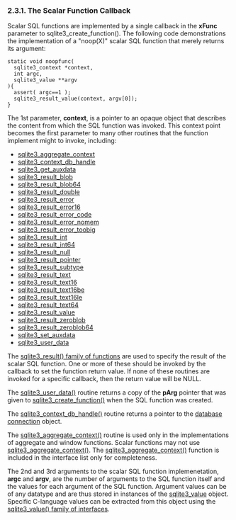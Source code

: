 ### 2\.3\.1\. The Scalar Function Callback


Scalar SQL functions are implemented by a single callback in the
**xFunc** parameter to sqlite3\_create\_function().
The following code demonstrations the implementation of a "noop(X)"
scalar SQL function that merely returns its argument:




```
static void noopfunc(
  sqlite3_context *context,
  int argc,
  sqlite3_value **argv
){
  assert( argc==1 );
  sqlite3_result_value(context, argv[0]);
}

```


The 1st parameter, **context**, is a pointer to an opaque object
that describes the content from which the SQL function was invoked. This
context point becomes the first parameter to many other routines that
the function implement might to invoke, including:


* [sqlite3\_aggregate\_context](c3ref/aggregate_context.html)
* [sqlite3\_context\_db\_handle](c3ref/context_db_handle.html)
* [sqlite3\_get\_auxdata](c3ref/get_auxdata.html)
* [sqlite3\_result\_blob](c3ref/result_blob.html)
* [sqlite3\_result\_blob64](c3ref/result_blob.html)
* [sqlite3\_result\_double](c3ref/result_blob.html)
* [sqlite3\_result\_error](c3ref/result_blob.html)
* [sqlite3\_result\_error16](c3ref/result_blob.html)
* [sqlite3\_result\_error\_code](c3ref/result_blob.html)
* [sqlite3\_result\_error\_nomem](c3ref/result_blob.html)
* [sqlite3\_result\_error\_toobig](c3ref/result_blob.html)
* [sqlite3\_result\_int](c3ref/result_blob.html)
* [sqlite3\_result\_int64](c3ref/result_blob.html)
* [sqlite3\_result\_null](c3ref/result_blob.html)
* [sqlite3\_result\_pointer](c3ref/result_blob.html)
* [sqlite3\_result\_subtype](c3ref/result_subtype.html)
* [sqlite3\_result\_text](c3ref/result_blob.html)
* [sqlite3\_result\_text16](c3ref/result_blob.html)
* [sqlite3\_result\_text16be](c3ref/result_blob.html)
* [sqlite3\_result\_text16le](c3ref/result_blob.html)
* [sqlite3\_result\_text64](c3ref/result_blob.html)
* [sqlite3\_result\_value](c3ref/result_blob.html)
* [sqlite3\_result\_zeroblob](c3ref/result_blob.html)
* [sqlite3\_result\_zeroblob64](c3ref/result_blob.html)
* [sqlite3\_set\_auxdata](c3ref/get_auxdata.html)
* [sqlite3\_user\_data](c3ref/user_data.html)





The [sqlite3\_result() family of functions](c3ref/result_blob.html) are
used to specify the result of the scalar SQL function. One or more of
these should be invoked by the callback to set the function return value.
If none of these routines are invoked for a specific callback, then the
return value will be NULL.



The [sqlite3\_user\_data()](c3ref/user_data.html) routine returns a copy of the **pArg**
pointer that was given to [sqlite3\_create\_function()](c3ref/create_function.html) when the SQL
function was created.



The [sqlite3\_context\_db\_handle()](c3ref/context_db_handle.html) routine returns a pointer to the
[database connection](c3ref/sqlite3.html) object.



The [sqlite3\_aggregate\_context()](c3ref/aggregate_context.html) routine is used only in the
implementations of aggregate and window functions. Scalar functions
may not use [sqlite3\_aggregate\_context()](c3ref/aggregate_context.html). The [sqlite3\_aggregate\_context()](c3ref/aggregate_context.html)
function is included in the interface list only for completeness.




The 2nd and 3rd arguments to the scalar SQL function implemenetation,
**argc** and **argv**, are
the number of arguments to the SQL function itself and the values for
each argument of the SQL function.
Argument values can be of any datatype and are thus stored in
instances of the [sqlite3\_value](c3ref/value.html) object.
Specific C\-language values can be extracted from this object using
the [sqlite3\_value() family of interfaces](c3ref/value_blob.html).



